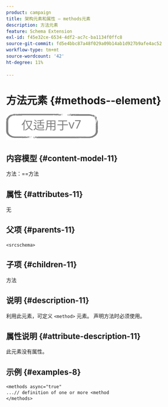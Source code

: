 ```yaml
---
product: campaign
title: 架构元素和属性 — methods元素
description: 方法元素
feature: Schema Extension
exl-id: f45e32ce-6534-4df2-ac7c-ba1134f0ffc8
source-git-commit: fd5e4bbc87a48f029a09b14ab1d927b9afe4ac52
workflow-type: tm+mt
source-wordcount: '42'
ht-degree: 11%

---
```


# 方法元素 {#methods--element}

![](../../../assets/v7-only.svg)

## 内容模型 {#content-model-11}

方法：==方法

## 属性 {#attributes-11}

无

## 父项 {#parents-11}

`<srcschema>`

## 子项 {#children-11}

方法

## 说明 {#description-11}

利用此元素，可定义 `<method>`  元素。 声明方法时必须使用。

## 属性说明 {#attribute-description-11}

此元素没有属性。

## 示例 {#examples-8}

```
<methods async="true"
...// definition of one or more <method
</methods>
```
